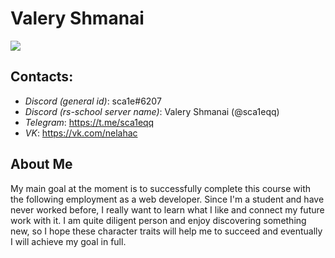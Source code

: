 # **Valery Shmanai**
![](https://i.ibb.co/V36td8t/Photo.jpg)

## Contacts:
- *Discord (general id)*: sca1e#6207
- *Discord (rs-school server name)*: Valery Shmanai (@sca1eqq)
- *Telegram*: <https://t.me/sca1eqq>
- *VK*: <https://vk.com/nelahac>

## About Me
My main goal at the moment is to successfully complete this course with the following employment as a web developer. Since I'm a student and have never worked before, I really want to learn what I like and connect my future work with it. I am quite diligent person and enjoy discovering something new, so I hope these character traits will help me to succeed and eventually I will achieve my goal in full.